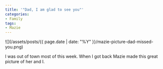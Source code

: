 ```yaml
---
title: '"Dad, I am glad to see you"'
categories:
- Family
tags:
- Mazie
---
```


![](/assets/posts/{{ page.date | date: "%Y" }}/mazie-picture-dad-missed-you.png)
  



I was out of town most of this week. When I got back Mazie made this great picture of her and I.
